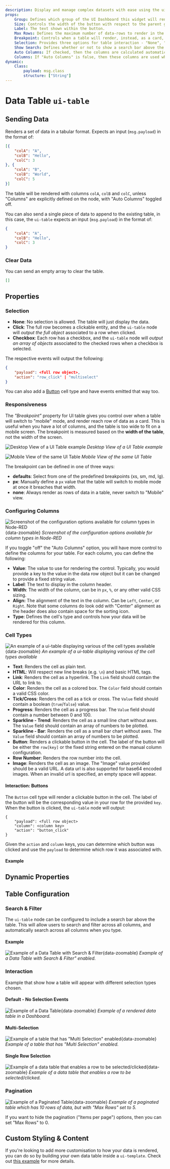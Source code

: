 ```yaml
---
description: Display and manage complex datasets with ease using the ui-table widget in Node-RED Dashboard 2.0.
props:
    Group: Defines which group of the UI Dashboard this widget will render in.
    Size: Controls the width of the button with respect to the parent group. Maximum value is the width of the group.
    Label: The text shown within the button.
    Max Rows: Defines the maximum number of data-rows to render in the table. Excess rows will be available through pagination control. Set to "0" for no pagination.
    Breakpoint: Controls when a table will render, instead, as a card, with each column from a row rendering as a row in a larger, contain a row, for a single entry.The breakpoint is measured based on the <b>width of the table</b>, not the width of the screen.
    Selection: Provides three options for table interaction - "None", "Click" and "Checkbox"
    Show Search: Defines whether or not to show a search bar above the table. Will permit searching and filtering across all columns.
    Auto Columns: If checked, then the columns are calculated automatically based on the contents of received messages.
    Columns: If "Auto Columns" is false, then these columns are used when rendering the table instead.
dynamic:
    Class:
        payload: msg.class
        structure: ["String"]
---
```


<script setup>
    import { ref } from 'vue'

    import ExampleCellTypes from '../../examples/ui-table-cell-types.json'

    import FlowViewer from '../../components/FlowViewer.vue'
    import AddedIn from '../../components/AddedIn.vue'
    import TryDemo from "./../../components/TryDemo.vue";

    const examples = ref({
      'cellTypes': ExampleCellTypes
    })
</script>


<TryDemo href="table">

# Data Table `ui-table` <AddedIn version="0.4.0" />

</TryDemo>

## Sending Data

Renders a set of data in a tabular format. Expects an input (`msg.payload`) in the format of:

```json
[{
    "colA": "A",
    "colB": "Hello",
    "colC": 3
}, {
    "colA": "B",
    "colB": "World",
    "colC": 5
}]
```

The table will be rendered with columns `colA`, `colB` and `colC`, unless "Columns" are explicitly defined on the node, with "Auto Columns" toggled off.

You can also send a single piece of data to append to the existing table, in this case, the `ui-table` expects an input (`msg.payload`) in the format of:

```json
{
    "colA": "A",
    "colB": "Hello",
    "colC": 3
}
```

### Clear Data

You can send an empty array to clear the table.

```json
[]
```

## Properties

<PropsTable/>

### Selection

- **None**: No selection is allowed. The table will just display the data.
- **Click**: The full row becomes a clickable entity, and the `ui-table` node will _output the full object_ associated to a row when clicked.
- **Checkbox**: Each row has a checkbox, and the `ui-table` node will _output an array of objects_ associated to the checked rows when a checkbox is selected.


The respective events will output the following:

```json
{
    "payload": <full row object>,
    "action": "row_click" | "multiselect"
}
```

You can also add a [Button](#interaction-buttons) cell type and have events emitted that way too.

### Responsiveness <AddedIn version="1.15.0" />

The _"Breakpoint"_ property for UI table gives you control over when a table will switch to "mobile" mode, and render reach row of data as a card. This is useful when you have a lot of columns, and the table is too wide to fit on a mobile screen. The breakpoint is measured based on the **width of the table**, not the width of the screen.

![Desktop View of a UI Table example](/images/node-examples/ui-table-responsiveness-desktop.png)
_Desktop View of a UI Table example_

![Mobile View of the same UI Table](/images/node-examples/ui-table-responsiveness-mobile.png)
_Mobile View of the same UI Table_

The breakpoint can be defined in one of three ways:

- **defaults**: Select from one of the predefined breakpoints (xs, sm, md, lg).
- **px**: Manually define a `px` value that the table will switch to mobile mode at once it breaches that width.
- **none**: Always render as rows of data in a table, never switch to "Mobile" view.

### Configuring Columns

![Screenshot of the configuration options available for column types in Node-RED](/images/node-examples/ui-table-column-config.png "Screenshot of the configuration options available for column types in Node-RED"){data-zoomable}
_Screenshot of the configuration options available for column types in Node-RED_

If you toggle "off" the "Auto Columns" option, you will have more control to define the columns for your table. For each column, you can define the following:

- **Value**: The value to use for rendering the control. Typically, you would provide a key to the value in the data row object but it can be changed to provide a fixed string value.
- **Label**: The text to display in the column header.
- **Width**: The width of the column, can be in `px`, `%`, or any other valid CSS sizing.
- **Align:** The alignment of the text in the column. Can be `Left`, `Center`, or `Right`. Note that some columns do look odd with "Center" alignment as the header does also contain space for the sorting icon.
- **Type**: Defines the cell's type and controls how your data will be rendered for this column.

### Cell Types <AddedIn version="1.10.0" />

![An example of a ui-table displaying various of the cell types available](/images/node-examples/ui-table-cell-types.png "An example of a ui-table displaying various of the cell types available"){data-zoomable}
_An example of a ui-table displaying various of the cell types available_

- **Text**: Renders the cell as plain text.
- **HTML**: Will respect new line breaks (e.g. `\n`) and basic HTML tags.
- **Link**: Renders the cell as a hyperlink. The `Link` field should contain the URL to link to.
- **Color**: Renders the cell as a colored box. The `Color` field should contain a valid CSS color.
- **Tick/Cross**: Renders the cell as a tick or cross. The `Value` field should contain a boolean (`true`/`false`) value.
- **Progress**: Renders the cell as a progress bar. The `Value` field should contain a number between 0 and 100.
- **Sparkline - Trend**: Renders the cell as a small line chart without axes. The `Value` field should contain an array of numbers to be plotted.
- **Sparkline - Bar**: Renders the cell as a small bar chart without axes. The `Value` field should contain an array of numbers to be plotted.
- **Button**: Renders a clickable button in the cell. The label of the button will be either the `row[key]` or the fixed string entered on the manual column configuration.
- **Row Number**: Renders the row number into the cell.
- **Image**: Renders the cell as an image. The "Image" value provided should be a valid URL.  A data url is also supported for base64 encoded images. When an invalid url is specified, an empty space will appear.

#### Interaction: Buttons

The `Button` cell type will render a clickable button in the cell. The label of the button will be the corresponding value in your row for the provided `key`. When the button is clicked, the `ui-table` node will output:

```
{
    "payload": <full row object>
    "column": <column key>
    "action": "button_click"
}
```

Given the `action` and `column` keys, you can determine which button was clicked and use the `payload` to determine which row it was associated with.

#### Example

<FlowViewer :flow="examples['cellTypes']" height="200px"/>

## Dynamic Properties

<DynamicPropsTable/>

## Table Configuration

### Search & Filter

The `ui-table` node can be configured to include a search bar above the table. This will allow users to search and filter across all columns, and automatically search across all columns when you type.

#### Example

![Example of a Data Table with Search & Filter](/images/node-examples/ui-table-search.png "Example of a Data Table with Search & Filter"){data-zoomable}
*Example of a Data Table with Search & Filter" enabled.*

### Interaction

Example that show how a table will appear with different selection types chosen.

#### Default - No Selection Events

![Example of a Data Table](/images/node-examples/ui-table.png "Example of a Data Table"){data-zoomable}
*Example of a rendered data table in a Dashboard.*

#### Multi-Selection
![Example of a table that has "Multi Selection" enabled](/images/node-examples/ui-table-multi.png "Example of a table that has 'Multi Selection' enabled"){data-zoomable}
*Example of a table that has "Multi Selection" enabled.*

#### Single Row Selection

![Example of a data table that enables a row to be selected/clicked](/images/node-examples/ui-table-click.png "Example of a data table that enables a row to be selected/clicked"){data-zoomable}
*Example of a data table that enables a row to be selected/clicked.*

### Pagination

![Example of a Paginated Table](/images/node-examples/ui-table-pagination.png "Example of a Paginated Table"){data-zoomable}
*Example of a paginated table which has 10 rows of data, but with "Max Rows" set to 5.*

If you want to hide the pagination ("Items per page") options, then you can set "Max Rows" to 0.

## Custom Styling & Content

If you're looking to add more customisation to how your data is rendered, you can do so by building your own data table inside a `ui-template`. Check out [this example](../../user/template-examples.md#custom-tables) for more details.
